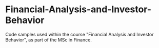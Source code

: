 # Financial-Analysis-and-Investor-Behavior
Code samples used within the course "Financial Analysis and Investor Behavior", as part of the MSc in Finance. 

